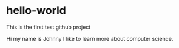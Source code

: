 # hello-world
This is the first test github project

Hi my name is Johnny I like to learn more about computer science.
